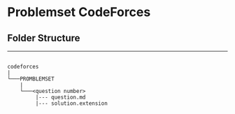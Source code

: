 # Problemset CodeForces 

## Folder Structure
___
```

codeforces
|
└───PROMBLEMSET
    |
    └───<question number>
         |--- question.md
         |--- solution.extension

```
